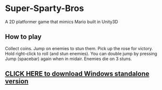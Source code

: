 # Super-Sparty-Bros
A 2D platformer game that mimics Mario built in Unity3D

## How to play
Collect coins. Jump on enemies to stun them. Pick up the rose for victory. Hold right-click to roll (and stun enemies). You can double jump by pressing Jump (spacebar) again when in midair.
Enemies die on 3 stuns.


## [CLICK HERE to download Windows standalone version](https://github.com/offchan42/Super-Sparty-Bros/releases)
